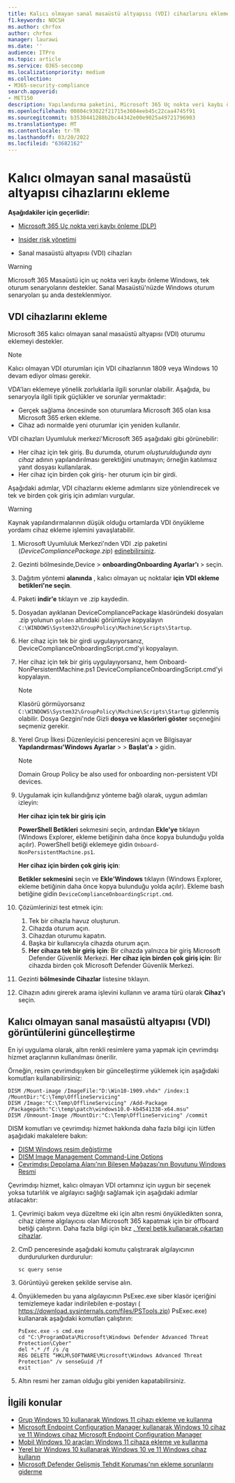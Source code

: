 ```yaml
---
title: Kalıcı olmayan sanal masaüstü altyapısı (VDI) cihazlarını ekleme
f1.keywords: NOCSH
ms.author: chrfox
author: chrfox
manager: laurawi
ms.date: ''
audience: ITPro
ms.topic: article
ms.service: O365-seccomp
ms.localizationpriority: medium
ms.collection:
- M365-security-compliance
search.appverid:
- MET150
description: Yapılandırma paketini, Microsoft 365 Uç nokta veri kaybı önleme hizmetine dahil etmek için sanal masaüstü altyapısı (VDI) cihazında dağıtın.
ms.openlocfilehash: 00804c93022f21715e3604eeb45c22caa4745f91
ms.sourcegitcommit: b3530441288b2bc44342e00e9025a49721796903
ms.translationtype: MT
ms.contentlocale: tr-TR
ms.lasthandoff: 03/20/2022
ms.locfileid: "63682162"
---
```

# <a name="onboard-non-persistent-virtual-desktop-infrastructure-devices"></a>Kalıcı olmayan sanal masaüstü altyapısı cihazlarını ekleme

**Aşağıdakiler için geçerlidir:**

- [Microsoft 365 Uç nokta veri kaybı önleme (DLP)](./endpoint-dlp-learn-about.md)
- [Insider risk yönetimi](insider-risk-management.md#learn-about-insider-risk-management-in-microsoft-365)

- Sanal masaüstü altyapısı (VDI) cihazları

> [!WARNING]
> Microsoft 365 Masaüstü için uç nokta veri kaybı önleme Windows, tek oturum senaryolarını destekler. Sanal Masaüstü'nüzde Windows oturum senaryoları şu anda desteklenmiyor.

## <a name="onboard-vdi-devices"></a>VDI cihazlarını ekleme

Microsoft 365 kalıcı olmayan sanal masaüstü altyapısı (VDI) oturumu eklemeyi destekler.

> [!NOTE]
> Kalıcı olmayan VDI oturumları için VDI cihazlarının 1809 veya Windows 10 devam ediyor olması gerekir.

VDA'ları eklemeye yönelik zorluklarla ilgili sorunlar olabilir. Aşağıda, bu senaryoyla ilgili tipik güçlükler ve sorunlar yermaktadır:

- Gerçek sağlama öncesinde son oturumlara Microsoft 365 olan kısa Microsoft 365 erken ekleme.
- Cihaz adı normalde yeni oturumlar için yeniden kullanılır.

VDI cihazları Uyumluluk merkezi'Microsoft 365 aşağıdaki gibi görünebilir:

- Her cihaz için tek giriş.
Bu durumda, oturum *oluşturulduğunda aynı cihaz* adının yapılandırılması gerektiğini unutmayın; örneğin katılımsız yanıt dosyası kullanılarak.
- Her cihaz için birden çok giriş- her oturum için bir girdi.

Aşağıdaki adımlar, VDI cihazlarını ekleme adımlarını size yönlendirecek ve tek ve birden çok giriş için adımları vurgular.

> [!WARNING]
> Kaynak yapılandırmalarının düşük olduğu ortamlarda VDI önyükleme yordamı cihaz ekleme işlemini yavaşlatabilir.

1. Microsoft Uyumluluk Merkezi'nden VDI .zip paketini (*DeviceCompliancePackage.zip*) [edinebilirsiniz](https://compliance.microsoft.com).

2. Gezinti bölmesinde,Device  > **onboardingOnboarding Ayarlar'ı** >  seçin.

3. Dağıtım yöntemi **alanında** , kalıcı olmayan uç noktalar **için VDI ekleme betikleri'ne seçin**.

4. Paketi **indir'e** tıklayın ve .zip kaydedin.

5. Dosyadan ayıklanan DeviceCompliancePackage klasöründeki dosyaları .zip yolunun `golden` altındaki görüntüye kopyalayın `C:\WINDOWS\System32\GroupPolicy\Machine\Scripts\Startup`.

6. Her cihaz için tek bir girdi uygulayıyorsanız, DeviceComplianceOnboardingScript.cmd'yi kopyalayın.

7. Her cihaz için tek bir giriş uygulayıyorsanız, hem Onboard-NonPersistentMachine.ps1 DeviceComplianceOnboardingScript.cmd'yi kopyalayın.

    > [!NOTE]
    > Klasörü görmüyorsanız `C:\WINDOWS\System32\GroupPolicy\Machine\Scripts\Startup` gizlenmiş olabilir. Dosya Gezgini'nde Gizli **dosya ve klasörleri göster** seçeneğini seçmeniz gerekir.

8. Yerel Grup İlkesi Düzenleyicisi penceresini açın ve Bilgisayar **Yapılandırması'Windows Ayarlar** >  >  **Başlat'a** >  gidin.

   > [!NOTE]
   > Domain Group Policy be also used for onboarding non-persistent VDI devices.

9. Uygulamak için kullandığınız yönteme bağlı olarak, uygun adımları izleyin:

   **Her cihaz için tek bir giriş için**

   **PowerShell Betikleri** sekmesini seçin, ardından **Ekle'ye** tıklayın (Windows Explorer, ekleme betiğinin daha önce kopya bulunduğu yolda açılır). PowerShell betiği eklemeye gidin `Onboard-NonPersistentMachine.ps1`.

   **Her cihaz için birden çok giriş için**:

   **Betikler sekmesini** seçin ve **Ekle'Windows** tıklayın (Windows Explorer, ekleme betiğinin daha önce kopya bulunduğu yolda açılır). Ekleme bash betiğine gidin `DeviceComplianceOnboardingScript.cmd`.

10. Çözümlerinizi test etmek için:
    1. Tek bir cihazla havuz oluşturun.
    1. Cihazda oturum açın.
    1. Cihazdan oturumu kapatın.
    1. Başka bir kullanıcıyla cihazda oturum açın.
    1. **Her cihaza tek bir giriş için**: Bir cihazda yalnızca bir giriş Microsoft Defender Güvenlik Merkezi.
       **Her cihaz için birden çok giriş için**: Bir cihazda birden çok Microsoft Defender Güvenlik Merkezi.

11. Gezinti **bölmesinde Cihazlar** listesine tıklayın.

12. Cihazın adını girerek arama işlevini kullanın ve arama türü olarak **Cihaz'ı** seçin.

## <a name="updating-non-persistent-virtual-desktop-infrastructure-vdi-images"></a>Kalıcı olmayan sanal masaüstü altyapısı (VDI) görüntülerini güncelleştirme

En iyi uygulama olarak, altın renkli resimlere yama yapmak için çevrimdışı hizmet araçlarının kullanılması önerilir.

Örneğin, resim çevrimdışıyken bir güncelleştirme yüklemek için aşağıdaki komutları kullanabilirsiniz:

```console
DISM /Mount-image /ImageFile:"D:\Win10-1909.vhdx" /index:1 /MountDir:"C:\Temp\OfflineServicing"
DISM /Image:"C:\Temp\OfflineServicing" /Add-Package /Packagepath:"C:\temp\patch\windows10.0-kb4541338-x64.msu"
DISM /Unmount-Image /MountDir:"C:\Temp\OfflineServicing" /commit
```

DISM komutları ve çevrimdışı hizmet hakkında daha fazla bilgi için lütfen aşağıdaki makalelere bakın:

- [DISM Windows resim değiştirme](/windows-hardware/manufacture/desktop/mount-and-modify-a-windows-image-using-dism)
- [DISM Image Management Command-Line Options](/windows-hardware/manufacture/desktop/dism-image-management-command-line-options-s14)
- [Çevrimdışı Depolama Alanı'nın Bileşen Mağazası'nın Boyutunu Windows Resmi](/windows-hardware/manufacture/desktop/reduce-the-size-of-the-component-store-in-an-offline-windows-image)

Çevrimdışı hizmet, kalıcı olmayan VDI ortamınız için uygun bir seçenek yoksa tutarlılık ve algılayıcı sağlığı sağlamak için aşağıdaki adımlar atılacaktır:

1. Çevrimiçi bakım veya düzeltme eki için altın resmi önyükledikten sonra, cihaz izleme algılayıcısı olan Microsoft 365 kapatmak için bir offboard betiği çalıştırın. Daha fazla bilgi için bkz [. Yerel betik kullanarak çıkartan cihazlar](device-onboarding-script.md#offboard-devices-using-a-local-script).

2. CmD penceresinde aşağıdaki komutu çalıştırarak algılayıcının durdurulurken durdurulur:

   ```console
   sc query sense
   ```

3. Görüntüyü gereken şekilde servise alın.

4. Önyüklemeden bu yana algılayıcının PsExec.exe siber klasör içeriğini temizlemeye kadar indirilebilen e-postayı ( https://download.sysinternals.com/files/PSTools.zip) PsExec.exe) kullanarak aşağıdaki komutları çalıştırın:

    ```console
    PsExec.exe -s cmd.exe
    cd "C:\ProgramData\Microsoft\Windows Defender Advanced Threat Protection\Cyber"
    del *.* /f /s /q
    REG DELETE “HKLM\SOFTWARE\Microsoft\Windows Advanced Threat Protection" /v senseGuid /f
    exit
    ```

5. Altın resmi her zaman olduğu gibi yeniden kapatabilirsiniz.

## <a name="related-topics"></a>İlgili konular

- [Grup Windows 10 kullanarak Windows 11 cihazı ekleme ve kullanma](device-onboarding-gp.md)
- [Microsoft Endpoint Configuration Manager kullanarak Windows 10 cihaz ve 11 Windows cihaz Microsoft Endpoint Configuration Manager](device-onboarding-sccm.md)
- [Mobil Windows 10 araçları Windows 11 cihaza ekleme ve kullanma](device-onboarding-mdm.md)
- [Yerel bir Windows 10 kullanarak Windows 10 ve 11 Windows cihaz kullanın](device-onboarding-script.md)
- [Microsoft Defender Gelişmiş Tehdit Koruması'nın ekleme sorunlarını giderme](/windows/security/threat-protection/microsoft-defender-atp/troubleshoot-onboarding)
